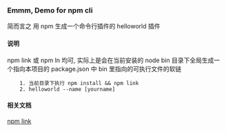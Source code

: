 ### Emmm, Demo for npm cli 

简而言之 用 npm 生成一个命令行插件的 helloworld 插件

#### 说明
npm link 或 npm ln 均可, 实际上是会在当前安装的 node bin 目录下全局生成一个指向本项目的 package.json 中 bin 里指向的可执行文件的软链

```
    1. 当前目录下执行 npm install && npm link 
    2. helloworld --name [yourname]
```

#### 相关文档
[npm link](https://docs.npmjs.com/cli/link)

